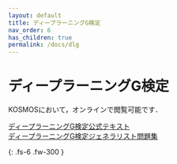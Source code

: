 ```yaml
---
layout: default
title: ディープラーニングG検定
nav_order: 6
has_children: true
permalink: /docs/dlg
---
```


# ディープラーニングG検定
KOSMOSにおいて，オンラインで閲覧可能です．  

[ディープラーニングG検定公式テキスト](https://www.amazon.co.jp/dp/4798157554/ref=cm_sw_r_tw_dp_JJR2P7F0NS42VM2X2506?_encoding=UTF8&psc=1)  
[ディープラーニングG検定ジェネラリスト問題集](https://www.amazon.co.jp/dp/4295005665/ref=cm_sw_r_tw_dp_0XN598TKBQX30C13XB2T?_encoding=UTF8&psc=1)


{: .fs-6 .fw-300 }
